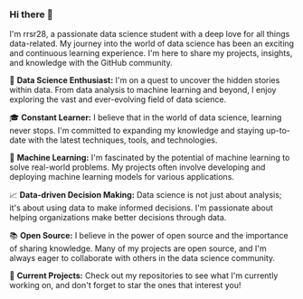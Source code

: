 ### Hi there 👋

I'm rrsr28, a passionate data science student with a deep love for all things data-related. My journey into the world of data science has been an exciting and continuous learning experience. I'm here to share my projects, insights, and knowledge with the GitHub community.

🔬 **Data Science Enthusiast:** I'm on a quest to uncover the hidden stories within data. From data analysis to machine learning and beyond, I enjoy exploring the vast and ever-evolving field of data science.

🎓 **Constant Learner:** I believe that in the world of data science, learning never stops. I'm committed to expanding my knowledge and staying up-to-date with the latest techniques, tools, and technologies.

🤖 **Machine Learning:** I'm fascinated by the potential of machine learning to solve real-world problems. My projects often involve developing and deploying machine learning models for various applications.

📈 **Data-driven Decision Making:** Data science is not just about analysis; it's about using data to make informed decisions. I'm passionate about helping organizations make better decisions through data.

📚 **Open Source:** I believe in the power of open source and the importance of sharing knowledge. Many of my projects are open source, and I'm always eager to collaborate with others in the data science community.

📌 **Current Projects:** Check out my repositories to see what I'm currently working on, and don't forget to star the ones that interest you!